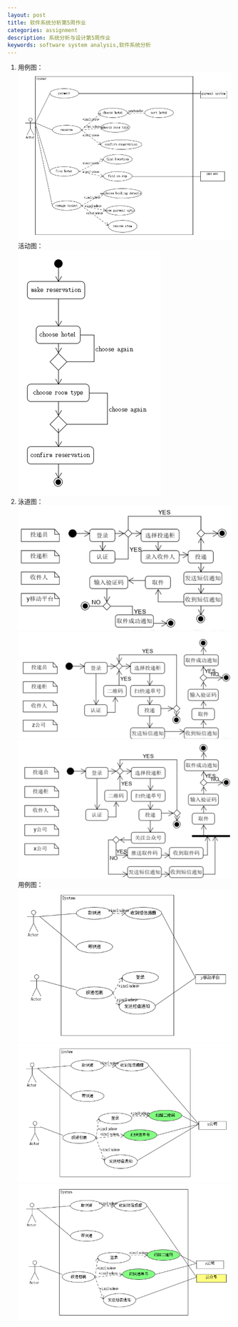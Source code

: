 ```yaml
---
layout: post
title: 软件系统分析第5周作业
categories: assignment
description: 系统分析与设计第5周作业
keywords: software system analysis,软件系统分析
---
```


1.
    用例图： 
    ![tupian1](https://github.com/lp-github/lp-github.github.io/blob/master/images/posts/UMLet/assign5/q1.png)
    活动图：  
    ![tupian1](https://github.com/lp-github/lp-github.github.io/blob/master/images/posts/UMLet/assign5/q2.png)
2.  
    泳道图：  
    ![tupian1](https://github.com/lp-github/lp-github.github.io/blob/master/images/posts/UMLet/assign5/q3.png)
    ![tupian1](https://github.com/lp-github/lp-github.github.io/blob/master/images/posts/UMLet/assign5/q4.png)
    ![tupian1](https://github.com/lp-github/lp-github.github.io/blob/master/images/posts/UMLet/assign5/q5.png)
    用例图：  
    ![tupian1](https://github.com/lp-github/lp-github.github.io/blob/master/images/posts/UMLet/assign5/q6.png)
    ![tupian1](https://github.com/lp-github/lp-github.github.io/blob/master/images/posts/UMLet/assign5/q7.png)
    ![tupian1](https://github.com/lp-github/lp-github.github.io/blob/master/images/posts/UMLet/assign5/q8.png)

